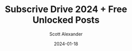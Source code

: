 ---
layout: podcast
title: "Subscrive Drive 2024 + Free Unlocked Posts"
author: Scott Alexander
description: https://www.astralcodexten.com/p/subscrive-drive-2024-free-unlocked
date: 2024-01-18
length: 1124862
duration: 281
guid: subscrive-drive-2024-free-unlocked
---